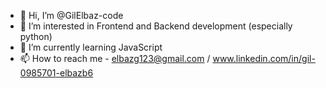 - 👋 Hi, I’m @GilElbaz-code
- 👀 I’m interested in Frontend and Backend development (especially python)
- 🌱 I’m currently learning JavaScript
- 📫 How to reach me - elbazg123@gmail.com / www.linkedin.com/in/‪gil-elbaz‬‏-0985701b6

<!---
GilElbaz-code/GilElbaz-code is a ✨ special ✨ repository because its `README.md` (this file) appears on your GitHub profile.
You can click the Preview link to take a look at your changes.
--->
